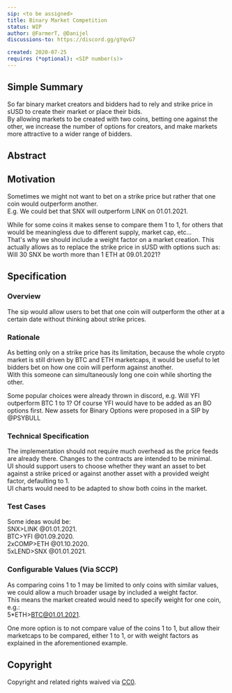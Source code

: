 ```yaml
---
sip: <to be assigned>
title: Binary Market Competition
status: WIP
author: @FarmerT, @Danijel
discussions-to: https://discord.gg/gYqvG7

created: 2020-07-25
requires (*optional): <SIP number(s)>
---
```


<!--You can leave these HTML comments in your merged SIP and delete the visible duplicate text guides, they will not appear and may be helpful to refer to if you edit it again. This is the suggested template for new SIPs. Note that an SIP number will be assigned by an editor. When opening a pull request to submit your SIP, please use an abbreviated title in the filename, `sip-draft_title_abbrev.md`. The title should be 44 characters or less.-->


## Simple Summary
<!--"If you can't explain it simply, you don't understand it well enough." Simply describe the outcome the proposed changes intends to achieve. This should be non-technical and accessible to a casual community member.-->
So far binary market creators and bidders had to rely and strike price in sUSD to create their market or place their bids.  
By allowing markets to be created with two coins, betting one against the other, we increase the number of options for creators, and make markets more attractive to a wider range of bidders. 

## Abstract
<!--A short (~200 word) description of the proposed change, the abstract should clearly describe the proposed change. This is what *will* be done if the SIP is implemented, not *why* it should be done or *how* it will be done. If the SIP proposes deploying a new contract, write, "we propose to deploy a new contract that will do x".-->

## Motivation
<!--This is the problem statement. This is the *why* of the SIP. It should clearly explain *why* the current state of the protocol is inadequate.  It is critical that you explain *why* the change is needed, if the SIP proposes changing how something is calculated, you must address *why* the current calculation is innaccurate or wrong. This is not the place to describe how the SIP will address the issue!-->
Sometimes we might not want to bet on a strike price but rather that one coin would outperform another.  
E.g. We could bet that SNX will outperform LINK on 01.01.2021.  

While for some coins it makes sense to compare them 1 to 1, for others that would be meaningless due to different supply, market cap, etc...  
That's why we should include a weight factor on a market creation. This actually allows as to replace the strike price in sUSD with options such as: Will 30 SNX be worth more than 1 ETH at 09.01.2021?

## Specification
<!--The specification should describe the syntax and semantics of any new feature, there are five sections
1. Overview
2. Rationale
3. Technical Specification
4. Test Cases
5. Configurable Values
-->

### Overview
<!--This is a high level overview of *how* the SIP will solve the problem. The overview should clearly describe how the new feature will be implemented.-->
The sip would allow users to bet that one coin will outperform the other at a certain date without thinking about strike prices.
### Rationale
<!--This is where you explain the reasoning behind how you propose to solve the problem. Why did you propose to implement the change in this way, what were the considerations and trade-offs. The rationale fleshes out what motivated the design and why particular design decisions were made. It should describe alternate designs that were considered and related work. The rationale may also provide evidence of consensus within the community, and should discuss important objections or concerns raised during discussion.-->
As betting only on a strike price has its limitation, because the whole crypto market is still driven by BTC and ETH marketcaps, it would be useful to let bidders bet on how one coin will perform against another.  
With this someone can simultaneously long one coin while shorting the other.  

Some popular choices were already thrown in discord, e.g. Will YFI outperform BTC 1 to 1?
Of course YFI would have to be added as an BO options first. New assets for Binary Options were proposed in a SIP by @PSYBULL

### Technical Specification
<!--The technical specification should outline the public API of the changes proposed. That is, changes to any of the interfaces Synthetix currently exposes or the creations of new ones.-->
The implementation should not require much overhead as the price feeds are already there. Changes to the contracts are intended to be minimal.  
UI should support users to choose whether they want an asset to bet against a strike priced or against another asset with a provided weight factor, defaulting to 1.  
UI charts would need to be adapted to show both coins in the market.

### Test Cases
<!--Test cases for an implementation are mandatory for SIPs but can be included with the implementation..-->
Some ideas would be:  
SNX>LINK @01.01.2021.  
BTC>YFI @01.09.2020.   
2xCOMP>ETH @01.10.2020.   
5xLEND>SNX @01.01.2021.

### Configurable Values (Via SCCP)
<!--Please list all values configurable via SCCP under this implementation.-->
As comparing coins 1 to 1 may be limited to only coins with similar values, we could allow a much broader usage by included a weight factor.    
This means the market created would need to specify weight for one coin, e.g.:  
5*ETH>BTC@01.01.2021.

One more option is to not compare value of the coins 1 to 1, but allow their marketcaps to be compared, either 1 to 1, or with weight factors as explained in the aforementioned example.  


## Copyright
Copyright and related rights waived via [CC0](https://creativecommons.org/publicdomain/zero/1.0/).
